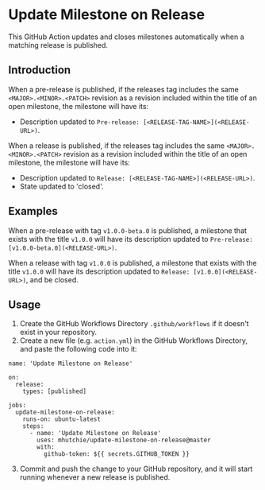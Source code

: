 # Update Milestone on Release

This GitHub Action updates and closes milestones automatically when a matching release is published.

## Introduction

When a pre-release is published, if the releases tag includes the same `<MAJOR>.<MINOR>.<PATCH>` revision as a revision included within the title of an open milestone, the milestone will have its:
* Description updated to `Pre-release: [<RELEASE-TAG-NAME>](<RELEASE-URL>)`.

When a release is published, if the releases tag includes the same `<MAJOR>.<MINOR>.<PATCH>` revision as a revision included within the title of an open milestone, the milestone will have its:
* Description updated to `Release: [<RELEASE-TAG-NAME>](<RELEASE-URL>)`.
* State updated to 'closed'.

## Examples

When a pre-release with tag `v1.0.0-beta.0` is published, a milestone that exists with the title `v1.0.0` will have its description updated to `Pre-release: [v1.0.0-beta.0](<RELEASE-URL>)`.

When a release with tag `v1.0.0` is published, a milestone that exists with the title `v1.0.0` will have its description updated to `Release: [v1.0.0](<RELEASE-URL>)`, and be closed.

## Usage

1. Create the GitHub Workflows Directory `.github/workflows` if it doesn't exist in your repository.
2. Create a new file (e.g. `action.yml`) in the GitHub Workflows Directory, and paste the following code into it:

```
name: 'Update Milestone on Release'

on:
  release:
    types: [published]

jobs:
  update-milestone-on-release:
    runs-on: ubuntu-latest
    steps:
      - name: 'Update Milestone on Release'
        uses: mhutchie/update-milestone-on-release@master
        with:
          github-token: ${{ secrets.GITHUB_TOKEN }}
```

3. Commit and push the change to your GitHub repository, and it will start running whenever a new release is published.